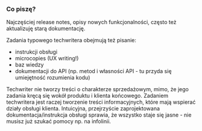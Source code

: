 ### Co piszę?

Najczęściej release notes, opisy nowych funkcjonalności, często też aktualizuję starą dokumentację.

Zadania typowego techwritera obejmują też pisanie:
<!-- .element: class="fragment fade-in" -->
- <!-- .element: class="fragment fade-in-then-semi-out" --> instrukcji obsługi
- <!-- .element: class="fragment fade-in-then-semi-out" --> microcopies (UX writing!)
- <!-- .element: class="fragment fade-in-then-semi-out" --> baz wiedzy
- <!-- .element: class="fragment fade-in-then-semi-out" --> dokumentacji do API (np. metod i własności API - tu przyda się umiejętność rozumienia kodu)

Techwriter nie tworzy treści o charakterze sprzedażowym, mimo, że jego zadania kręcą się wokół produktu i klienta końcowego. Zadaniem techwritera jest raczej tworzenie treści informacyjnych, które mają wspierać działy obsługi klienta. Intuicyjna, przejrzyście zaprojektowana dokumentacja/instrukcja obsługi sprawia, że wszystko staje się jasne - nie musisz już szukać pomocy np. na infolinii.
<!-- .element: class="fragment fade-in" -->